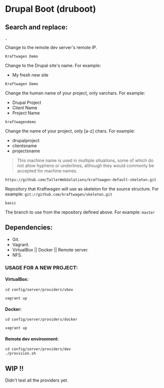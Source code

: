 # Drupal Boot (druboot)

## Search and replace:

```
,
```
Change to the remote dev server's remote IP.

```
Kraftwagen Demo
```
Change to the Drupal site's name.
For example:
- My fresh new site

```
Kraftwagen Demo
```
Change the human name of your project, only varchars.
For example:
- Drupal Project
- Client Name
- Project Name

```
kraftwagendemo
```
Change the name of your project, only [a-z] chars.
For example:
- drupalproject
- clientsname
- projectsname

> This machine name is used in multiple situations, some of which do not allow
hyphens or underlines, although they would commonly be accepted for machine
names.

```
https://github.com/TallerWebSolutions/kraftwagen-default-skeleton.git
```
Repository that Kraftwagen will use as skeleton for the source structure.
For example: `git://github.com/kraftwagen/skeleton.git`

```
basic
```
The branch to use from the repository defined above.
For example: `master`

## Dependencies:
- Git.
- Vagrant.
- VirtualBox || Docker || Remote server.
- NFS.

### USAGE FOR A NEW PROJECT:

#### VirtualBox:
```
cd config/server/providers/vbox

vagrant up
```

#### Docker:
```
cd config/server/providers/docker

vagrant up
```

#### Remote dev environment:
```
cd config/server/providers/dev
./provision.sh
```

## WIP !!
Didn't test all the providers yet.
